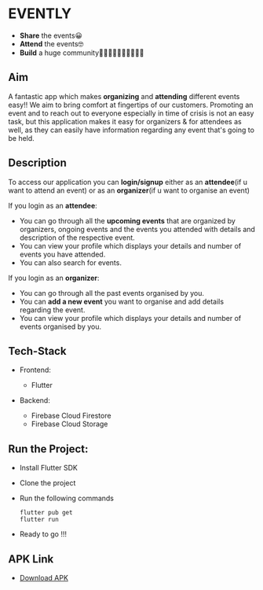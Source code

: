 # EVENTLY

  - <b>Share</b> the events😀
  - <b>Attend</b> the events🤓
  - <b>Build</b> a huge community👨🏿‍🤝‍👨🏼👨🏿‍🤝‍👨🏽



## Aim

A fantastic app which makes <b>organizing</b> and <b>attending</b> different events easy!!
We aim to bring comfort at fingertips of our customers.
Promoting an event and to reach out to everyone especially in time of crisis is not an easy task, but this application makes it easy for organizers & for attendees as well, as they can easily have information regarding any event that's going to be held.

## Description

To access our application you can <b>login/signup</b> either as an <b>attendee</b>(if u want to attend an event) or as an <b>organizer</b>(if u want to organise an event)

If you login as an <b>attendee</b>:
  - You can go through all the <b>upcoming events</b> that are organized by organizers, ongoing events and the events you attended with details and description of the respective event.
  - You can view your profile which displays your details and number of events you have attended.
  - You can also search for events.

If you login as an <b>organizer</b>:
  - You can go through all the past events organised by you.
  - You can <b>add a new event</b> you want to organise and add details regarding the event.
  - You can view your profile which displays your details and number of events organised by you.

## Tech-Stack

  - Frontend:
    - Flutter
    
  - Backend:
    - Firebase Cloud Firestore
    - Firebase Cloud Storage
  
## Run the Project:
  
  - Install Flutter SDK
  - Clone the project
  - Run the following commands
  
    ```
    flutter pub get
    flutter run
    ```
    
  - Ready to go !!!
  
  ## APK Link
    
   - [Download APK](https://github.com/HAC-2020/PANDAVAS/blob/master/app-release.apk)
